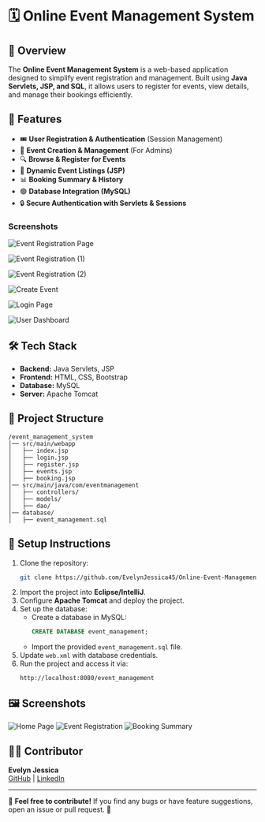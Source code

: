 # 🗓️ Online Event Management System

## 📌 Overview
The **Online Event Management System** is a web-based application designed to simplify event registration and management. Built using **Java Servlets, JSP, and SQL**, it allows users to register for events, view details, and manage their bookings efficiently.

## 🚀 Features
- 🎟️ **User Registration & Authentication** (Session Management)
- 📅 **Event Creation & Management** (For Admins)
- 🔍 **Browse & Register for Events**
- 📝 **Dynamic Event Listings (JSP)**
- 📊 **Booking Summary & History**
- 🟢 **Database Integration (MySQL)**
- 🔒 **Secure Authentication with Servlets & Sessions**

 ### Screenshots

![Event Registration Page](https://github.com/EvelynJessica45/Online-Event-Management-system/raw/f47a5aa3b09500ec9237268d09fe260a40b78793/localhost_6060_event_registration_(high%20res)%20(1).png)


![Event Registration (1)](https://raw.githubusercontent.com/EvelynJessica45/Online-Event-Management-system/a697a260b18faa660eee645f3fc41025fcaea11a/localhost_6060_event_registration_(high%20res)%20(1).png)  

![Event Registration (2)](https://raw.githubusercontent.com/EvelynJessica45/Online-Event-Management-system/a697a260b18faa660eee645f3fc41025fcaea11a/localhost_6060_event_registration_(high%20res)%20(2).png)  

![Create Event](https://raw.githubusercontent.com/EvelynJessica45/Online-Event-Management-system/a697a260b18faa660eee645f3fc41025fcaea11a/localhost_6060_event_registration_createEvent.jsp(high%20res).png)  

![Login Page](https://raw.githubusercontent.com/EvelynJessica45/Online-Event-Management-system/a697a260b18faa660eee645f3fc41025fcaea11a/localhost_6060_event_registration_login.jsp(high%20res).png)  

![User Dashboard](https://raw.githubusercontent.com/EvelynJessica45/Online-Event-Management-system/a697a260b18faa660eee645f3fc41025fcaea11a/localhost_6060_event_registration_userDashboard.jsp(high%20res).png)  



## 🛠️ Tech Stack
- **Backend:** Java Servlets, JSP
- **Frontend:** HTML, CSS, Bootstrap
- **Database:** MySQL
- **Server:** Apache Tomcat

## 👤 Project Structure
```
/event_management_system
│── src/main/webapp
│   ├── index.jsp
│   ├── login.jsp
│   ├── register.jsp
│   ├── events.jsp
│   ├── booking.jsp
│── src/main/java/com/eventmanagement
│   ├── controllers/
│   ├── models/
│   ├── dao/
│── database/
│   ├── event_management.sql
```

## 🎯 Setup Instructions
1. Clone the repository:
   ```sh
   git clone https://github.com/EvelynJessica45/Online-Event-Management-system.git
   ```
2. Import the project into **Eclipse/IntelliJ**.
3. Configure **Apache Tomcat** and deploy the project.
4. Set up the database:
   - Create a database in MySQL:  
     ```sql
     CREATE DATABASE event_management;
     ```
   - Import the provided `event_management.sql` file.
5. Update `web.xml` with database credentials.
6. Run the project and access it via:
   ```
   http://localhost:8080/event_management
   ```

## 🖼️ Screenshots
![Home Page](https://github.com/EvelynJessica45/Online-Event-Management-system/blob/main/screenshots/home.png)
![Event Registration](https://github.com/EvelynJessica45/Online-Event-Management-system/blob/main/screenshots/register.png)
![Booking Summary](https://github.com/EvelynJessica45/Online-Event-Management-system/blob/main/screenshots/summary.png)

## 👩‍💻 Contributor
**Evelyn Jessica**  
[GitHub](https://github.com/EvelynJessica45) | [LinkedIn](https://www.linkedin.com/in/evelyn-jessica-9a066a231/)

---

🌟 **Feel free to contribute!** If you find any bugs or have feature suggestions, open an issue or pull request. 🚀

